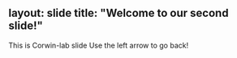 layout: slide
title: "Welcome to our second slide!"
---
This is Corwin-lab slide
Use the left arrow to go back!
